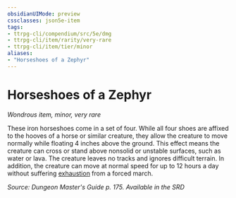 ```yaml
---
obsidianUIMode: preview
cssclasses: json5e-item
tags:
- ttrpg-cli/compendium/src/5e/dmg
- ttrpg-cli/item/rarity/very-rare
- ttrpg-cli/item/tier/minor
aliases: 
- "Horseshoes of a Zephyr"
---
```

# Horseshoes of a Zephyr
*Wondrous item, minor, very rare*  



These iron horseshoes come in a set of four. While all four shoes are affixed to the hooves of a horse or similar creature, they allow the creature to move normally while floating 4 inches above the ground. This effect means the creature can cross or stand above nonsolid or unstable surfaces, such as water or lava. The creature leaves no tracks and ignores difficult terrain. In addition, the creature can move at normal speed for up to 12 hours a day without suffering [exhaustion](/CLI/conditions.md#Exhaustion) from a forced march.

*Source: Dungeon Master's Guide p. 175. Available in the <span title='Systems Reference Document (5.1)'>SRD</span>*